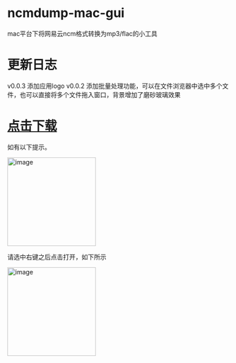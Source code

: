 # ncmdump-mac-gui
mac平台下将网易云ncm格式转换为mp3/flac的小工具

# 更新日志
v0.0.3 添加应用logo
v0.0.2 添加批量处理功能，可以在文件浏览器中选中多个文件，也可以直接将多个文件拖入窗口，背景增加了磨砂玻璃效果

# [点击下载](https://github.com/jch12138/ncmdump-mac-gui/releases/download/0.0.3/ncmdump.app.zip)

如有以下提示。    

<img width="200" alt="image" src="https://github.com/jch12138/ncmdump-mac-gui/assets/30290347/9c788932-daaf-4105-a2b4-80a1f41870a4">

请选中右键之后点击打开，如下所示

<img width="200" alt="image" src="https://github.com/jch12138/ncmdump-mac-gui/assets/30290347/8e9c43de-c453-4f1f-ac63-4b74080d4ccc">


